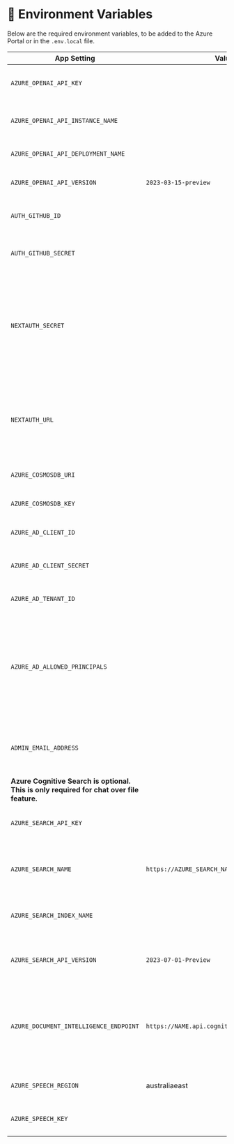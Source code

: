 # 🔑 Environment Variables

Below are the required environment variables, to be added to the Azure Portal or in the `.env.local` file.

| App Setting                                                                               | Value                                          | Note                                                                                                                                      |
| ----------------------------------------------------------------------------------------- | ---------------------------------------------- | ----------------------------------------------------------------------------------------------------------------------------------------- |
| `AZURE_OPENAI_API_KEY`                                                                    |                                                | API keys of your Azure OpenAI resource                                                                                                    |
| `AZURE_OPENAI_API_INSTANCE_NAME`                                                          |                                                | the name of your Azure OpenAI resource                                                                                                    |
| `AZURE_OPENAI_API_DEPLOYMENT_NAME`                                                        |                                                | The name of your model deployment                                                                                                         |
| `AZURE_OPENAI_API_VERSION`                                                                | `2023-03-15-preview`                           | API version when using gpt chat                                                                                                           |
| `AUTH_GITHUB_ID`                                                                          |                                                | Client ID of your GitHub OAuth application                                                                                                |
| `AUTH_GITHUB_SECRET`                                                                      |                                                | Client Secret of your GitHub OAuth application                                                                                            |
| `NEXTAUTH_SECRET`                                                                         |                                                | Used to encrypt the NextAuth.js JWT, and to hash email verification tokens. **This is set by default as part of the deployment template** |
| `NEXTAUTH_URL`                                                                            |                                                | Current webs hosting domain name with HTTP or HTTPS. **This set by default as part of the deployment template**                           |
| `AZURE_COSMOSDB_URI`                                                                      |                                                | URL of the Azure CosmosDB                                                                                                                 |
| `AZURE_COSMOSDB_KEY`                                                                      |                                                | API Key for Azure Cosmos DB                                                                                                               |
| `AZURE_AD_CLIENT_ID`                                                                      |                                                | The client id specific to the application                                                                                                 |
| `AZURE_AD_CLIENT_SECRET`                                                                  |                                                | The client secret specific to the application                                                                                             |
| `AZURE_AD_TENANT_ID`                                                                      |                                                | The organisation Tenant ID                                                                                                                |
| `AZURE_AD_ALLOWED_PRINCIPALS`                                                             |                                                | Comma separated list of Object IDs for users/groups that are allowed to log in. **All authenticated users are allowed by default**        |
| `ADMIN_EMAIL_ADDRESS`                                                                     |                                                | Comma separated list of email addresses of the admin users ID                                                                             |
| **Azure Cognitive Search is optional. This is only required for chat over file feature.** |
| `AZURE_SEARCH_API_KEY`                                                                    |                                                | API Key of Azure Cognitive search                                                                                                         |
| `AZURE_SEARCH_NAME`                                                                       | `https://AZURE_SEARCH_NAME.search.windows.net` | The deployment name of your Azure Cognitive Search                                                                                        |
| `AZURE_SEARCH_INDEX_NAME`                                                                 |                                                | The index name with [vector search](https://learn.microsoft.com/en-us/azure/search/vector-search-overview) enabled                        |
| `AZURE_SEARCH_API_VERSION`                                                                | `2023-07-01-Preview`                           | API version which supports vector search `2023-07-01-Preview`                                                                             |
| `AZURE_DOCUMENT_INTELLIGENCE_ENDPOINT`                                                    | `https://NAME.api.cognitive.microsoft.com/`    | Endpoint url of the Azure document intelligence. The REGION is specific to your Azure resource location                                   |
| `AZURE_SPEECH_REGION`                                                                     | australiaeast                                  | Region of your Azure Speech service                                                                                                       |
| `AZURE_SPEECH_KEY`                                                                        |                                                | API Key of Azure Speech service                                                                                                           |
|  |

